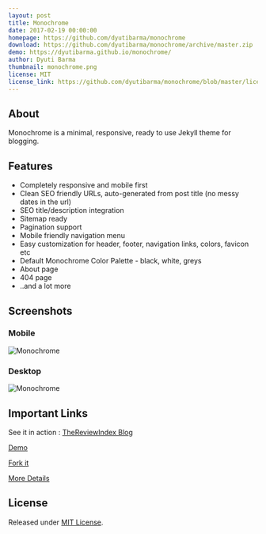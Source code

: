 ```yaml
---
layout: post
title: Monochrome
date: 2017-02-19 00:00:00
homepage: https://github.com/dyutibarma/monochrome
download: https://github.com/dyutibarma/monochrome/archive/master.zip
demo: https://dyutibarma.github.io/monochrome/
author: Dyuti Barma
thumbnail: monochrome.png
license: MIT
license_link: https://github.com/dyutibarma/monochrome/blob/master/license.md
---
```


## About
Monochrome is a minimal, responsive, ready to use Jekyll theme for blogging. 

## Features

- Completely responsive and mobile first
- Clean SEO friendly URLs, auto-generated from post title (no messy dates in the url)
- SEO title/description integration
- Sitemap ready
- Pagination support
- Mobile friendly navigation menu
- Easy customization for header, footer, navigation links, colors, favicon etc
- Default Monochrome Color Palette - black, white, greys
- About page
- 404 page
- ..and a lot more

## Screenshots

### Mobile
![Monochrome](https://raw.githubusercontent.com/dyutibarma/monochrome/master/img/monochrome-mobile.png "monochrome")

### Desktop
![Monochrome](https://raw.githubusercontent.com/dyutibarma/monochrome/master/img/monochrome01.png "monochrome")


## Important Links

See it in action : [TheReviewIndex Blog](https://thereviewindex.com/blog)

[Demo](https://dyutibarma.github.io/monochrome/)

[Fork it](https://github.com/dyutibarma/monochrome)

[More Details](https://github.com/dyutibarma/monochrome)



## License
Released under [MIT License](license.md).
